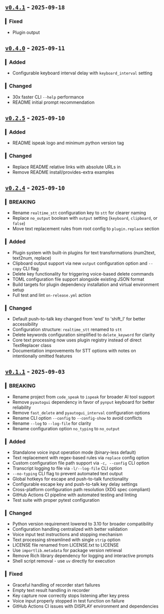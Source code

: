 ## [`v0.4.1`](https://github.com/fetchTe/ispeak/releases/tag/v0.4.1) - `2025-09-18`

### ▎Fixed
- Plugin output

## [`v0.4.0`](https://github.com/fetchTe/ispeak/releases/tag/v0.4.0) - `2025-09-11`

### ▎Added
- Configurable keyboard interval delay with `keyboard_interval` setting

### ▎Changed
- 30x faster CLI `--help` performance
- README initial prompt recommendation


## [`v0.2.5`](https://github.com/fetchTe/ispeak/releases/tag/v0.2.5) - `2025-09-10`

### ▎Added
- README ispeak logo and minimum python version tag


### ▎Changed
- Replace README relative links with absolute URLs in
- Remove README install/provides-extra examples



## [`v0.2.4`](https://github.com/fetchTe/ispeak/releases/tag/v0.2.4) - `2025-09-10`

### ▎BREAKING
- Rename `realtime_stt` configuration key to `stt` for clearer naming
- Replace `no_output` boolean with `output` setting (`keyboard`, `clipboard`, or `false`) 
- Move text replacement rules from root config to `plugin.replace` section


### ▎Added
- Plugin system with built-in plugins for text transformations (num2text, text2num, replace)
- Clipboard output support via new `output` configuration option and `--copy` CLI flag
- Delete key functionality for triggering voice-based delete commands
- TOML configuration file support alongside existing JSON format
- Build targets for plugin dependency installation and virtual environment setup
- Full test and lint `on-release.yml` action


### ▎Changed
- Default push-to-talk key changed from 'end' to 'shift_l' for better accessibility
- Configuration structure: `realtime_stt` renamed to `stt`
- Delete keywords configuration simplified to `delete_keyword` for clarity
- Core text processing now uses plugin registry instead of direct TextReplacer class
- Documentation improvements for STT options with notes on intentionally omitted features



## [`v0.1.1`](https://github.com/fetchTe/ispeak/releases/tag/v0.1.1) - `2025-09-03`

### ▎BREAKING
- Rename project from `code_speak` to `ispeak` for broader AI tool support
- Remove `pyautogui` dependency in favor of `pynput` keyboard for better reliability
- Remove `fast_delete` and `pyautogui_interval` configuration options
- Rename CLI option `--config` to `--config-show` to avoid conflicts
- Rename `--log` to `--log-file` for clarity
- Rename configuration option `no_typing` to `no_output`


### ▎Added
- Standalone voice input operation mode (binary-less default)
- Text replacement with regex-based rules via `replace` config option
- Custom configuration file path support via `-c, --config` CLI option
- Transcript logging to file via `-l/--log-file` CLI option
- `--no-typing` CLI flag to prevent automated text output
- Global hotkeys for escape and push-to-talk functionality
- Configurable escape key and push-to-talk key delay settings
- Cross-platform configuration path resolution (XDG spec compliant)
- GitHub Actions CI pipeline with automated testing and linting
- Test suite with proper pytest configuration


### ▎Changed
- Python version requirement lowered to 3.10 for broader compatibility
- Configuration handling centralized with better validation
- Voice input test instructions and stopping mechanism
- Text processing streamlined with single `strip` option
- LICENSE file renamed from LICENSE.txt to LICENSE
- Use `importlib.metadata` for package version retrieval
- Remove Rich library dependency for logging and interactive prompts
- Shell script removal - use `uv` directly for execution


### ▎Fixed
- Graceful handling of recorder start failures
- Empty text result handling in recorder
- Key capture now correctly stops listening after key press
- Voice input properly stopped in test function on failure
- GitHub Actions CI issues with DISPLAY environment and dependencies
